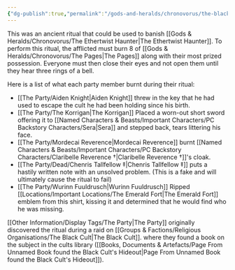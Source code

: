 ```yaml
---
{"dg-publish":true,"permalink":"/gods-and-heralds/chronovorus/the-black-ritual/","updated":"2025-03-01T16:50:43.981+00:00"}
---
```


This was an ancient ritual that could be used to banish [[Gods & Heralds/Chronovorus/The Ethertwist Haunter\|The Ethertwist Haunter]]. To perform this ritual, the afflicted must burn 8 of [[Gods & Heralds/Chronovorus/The Pages\|The Pages]] along with their most prized possession. Everyone must then close their eyes and not open them until they hear three rings of a bell. 

Here is a list of what each party member burnt during their ritual:
- [[The Party/Aiden Knight\|Aiden Knight]] threw in the key that he had used to escape the cult he had been holding since his birth. 
- [[The Party/The Korrigan\|The Korrigan]] Placed a worn-out short sword offering it to [[Named Characters & Beasts/Important Characters/PC Backstory Characters/Sera\|Sera]] and stepped back, tears littering his face. 
- [[The Party/Mordecai Reverence\|Mordecai Reverence]] burnt [[Named Characters & Beasts/Important Characters/PC Backstory Characters/Claribelle Reverence †\|Claribelle Reverence †]]'s cloak.
- [[The Party/Dead/Chenris Tallfellow ‡\|Chenris Tallfellow ‡]] puts a hastily written note with an unsolved problem. (This is a fake and will ultimately cause the ritual to fail)
- [[The Party/Wurinn Fuuldrusch\|Wurinn Fuuldrusch]] Ripped [[Locations/Important Locations/The Emerald Fort\|The Emerald Fort]] emblem from this shirt, kissing it and determined that he would find who he was missing.

[[Other Information/Display Tags/The Party\|The Party]] originally discovered the ritual during a raid on [[Groups & Factions/Religious Organisations/The Black Cult\|The Black Cult]]. where they found a book on the subject in the cults library ([[Books, Documents & Artefacts/Page From Unnamed Book found the Black Cult's Hideout\|Page From Unnamed Book found the Black Cult's Hideout]]). 